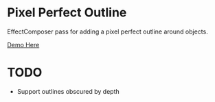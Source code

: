 # Pixel Perfect Outline

EffectComposer pass for adding a pixel perfect outline around objects.

[Demo Here](https://gkjohnson.github.io/threejs-sandbox/pixel-outline-pass/)

# TODO

- Support outlines obscured by depth
